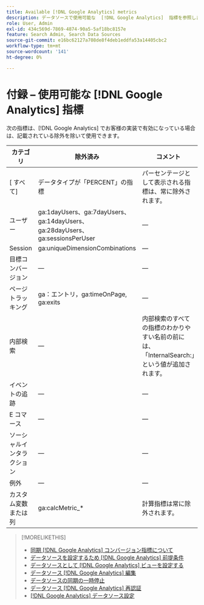 ```yaml
---
title: Available [!DNL Google Analytics] metrics
description: データソースで使用可能な  [!DNL Google Analytics]  指標を参照します。
role: User, Admin
exl-id: 434c569d-7869-4874-90a5-5af18bc8157e
feature: Search Admin, Search Data Sources
source-git-commit: e16bc62127a708de8f4deb1eddfa53a14405cbc2
workflow-type: tm+mt
source-wordcount: '141'
ht-degree: 0%

---
```


# 付録 – 使用可能な [!DNL Google Analytics] 指標

次の指標は、[!DNL Google Analytics] でお客様の実装で有効になっている場合は、記載されている除外を除いて使用できます。

<!-- Notes as FYI to self:
>[!NOTE]
>
>* For some of these metrics, [!DNL Google] assigns the friendly name, and the name is consistent. For some metrics, the advertiser assigns the friendly name in [!DNL Google Analytics], and the name has a dynamic value.
>* Some metrics are assigned at the property level, and others are assigned at the view level.
-->

| カテゴリ | 除外済み | コメント |
| ---- | ---- | ---- |
| \[ すべて\] | データタイプが「PERCENT」の指標 | パーセンテージとして表示される指標は、常に除外されます。 |
| ユーザー | ga:1dayUsers、ga:7dayUsers、ga:14dayUsers、ga:28dayUsers、ga:sessionsPerUser | — |
| Session | ga:uniqueDimensionCombinations | — |
| 目標コンバージョン | — | — |
| ページトラッキング | ga：エントリ，ga:timeOnPage, ga:exits | — |
| 内部検索 | — | 内部検索のすべての指標のわかりやすい名前の前には、「InternalSearch:」という値が追加されます。 |
| イベントの追跡 | — | — |
| E コマース | — | — |
| ソーシャルインタラクション | — | — |
| 例外 | — | — |
| カスタム変数または列 | ga:calcMetric_* | 計算指標は常に除外されます。 |

>[!MORELIKETHIS]
>
>* [ 同期  [!DNL Google Analytics]  コンバージョン指標について ](data-source-about.md)
>* [ データソースを設定するため  [!DNL Google Analytics]  前提条件 ](data-source-prerequisites.md)
>* [ データソースとして  [!DNL Google Analytics]  ビューを設定する ](data-source-configure.md)
>* [ データソース  [!DNL Google Analytics]  編集 ](data-source-edit.md)
>* [ データソースの同期の一時停止 ](data-source-pause.md)
>* [ データソース  [!DNL Google Analytics]  再認証 ](data-source-reauthenticate.md)
>* [[!DNL Google Analytics]  データソース設定 ](data-source-settings.md)
